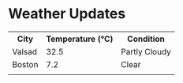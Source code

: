 # Weather Updates

<!-- WEATHER-UPDATE-START -->
<table><tr><th>City</th><th>Temperature (°C)</th><th>Condition</th></tr><tr><td>Valsad</td><td>32.5</td><td>Partly Cloudy</td></tr><tr><td>Boston</td><td>7.2</td><td>Clear</td></tr><tr><td></td><td></td><td></td></tr></table>
<!-- WEATHER-UPDATE-END -->
